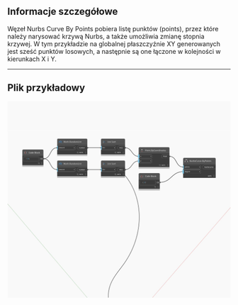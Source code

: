 ## Informacje szczegółowe
Węzeł Nurbs Curve By Points pobiera listę punktów (points), przez które należy narysować krzywą Nurbs, a także umożliwia zmianę stopnia krzywej. W tym przykładzie na globalnej płaszczyźnie XY generowanych jest sześć punktów losowych, a następnie są one łączone w kolejności w kierunkach X i Y.
___
## Plik przykładowy

![ByPoints (points, degree)](./Autodesk.DesignScript.Geometry.NurbsCurve.ByPoints(points,%20degree)_img.jpg)


